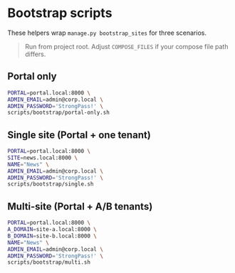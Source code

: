 # Bootstrap scripts

These helpers wrap `manage.py bootstrap_sites` for three scenarios.

> Run from project root. Adjust `COMPOSE_FILES` if your compose file path differs.

## Portal only
```bash
PORTAL=portal.local:8000 \
ADMIN_EMAIL=admin@corp.local \
ADMIN_PASSWORD='StrongPass!' \
scripts/bootstrap/portal-only.sh
```

## Single site (Portal + one tenant)
```bash
PORTAL=portal.local:8000 \
SITE=news.local:8000 \
NAME="News" \
ADMIN_EMAIL=admin@corp.local \
ADMIN_PASSWORD='StrongPass!' \
scripts/bootstrap/single.sh
```

## Multi-site (Portal + A/B tenants)
```bash
PORTAL=portal.local:8000 \
A_DOMAIN=site-a.local:8000 \
B_DOMAIN=site-b.local:8000 \
NAME="News" \
ADMIN_EMAIL=admin@corp.local \
ADMIN_PASSWORD='StrongPass!' \
scripts/bootstrap/multi.sh
```
